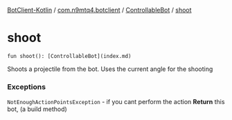 [BotClient-Kotlin](../../index.md) / [com.n9mtq4.botclient](../index.md) / [ControllableBot](index.md) / [shoot](.)


# shoot

`fun shoot(): [ControllableBot](index.md)`

Shoots a projectile from the bot.
Uses the current angle for the shooting


### Exceptions

`NotEnoughActionPointsException` - if you cant perform the action
**Return**
this bot, (a build method)


